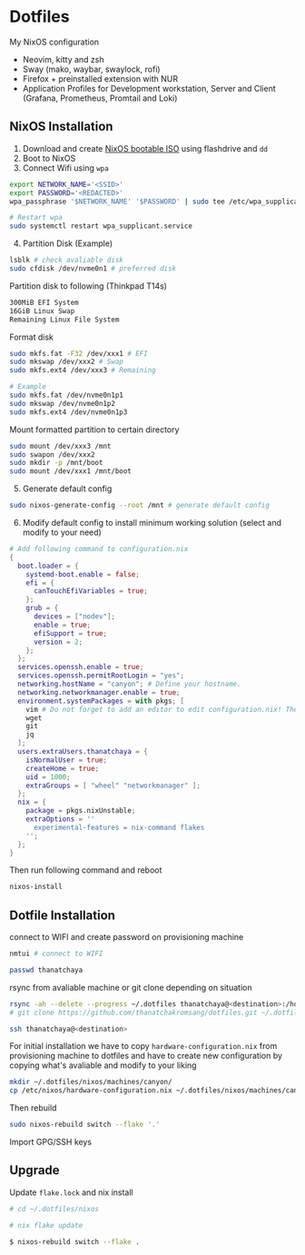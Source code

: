 # Dotfiles

My NixOS configuration

- Neovim, kitty and zsh
- Sway (mako, waybar, swaylock, rofi)
- Firefox + preinstalled extension with NUR
- Application Profiles for Development workstation, Server and Client (Grafana, Prometheus, Promtail and Loki)

## NixOS Installation

1. Download and create [NixOS bootable ISO](https://nixos.org/download.html) using flashdrive and `dd`
2. Boot to NixOS
3. Connect Wifi using `wpa`

```bash
export NETWORK_NAME='<SSID>'
export PASSWORD='<REDACTED>'
wpa_passphrase '$NETWORK_NAME' '$PASSWORD' | sudo tee /etc/wpa_supplicant.conf

# Restart wpa
sudo systemctl restart wpa_supplicant.service
```

4. Partition Disk (Example)

```bash
lsblk # check avaliable disk
sudo cfdisk /dev/nvme0n1 # preferred disk
```

Partition disk to following (Thinkpad T14s)

```bash
300MiB EFI System
16GiB Linux Swap
Remaining Linux File System
```

Format disk

```bash
sudo mkfs.fat -F32 /dev/xxx1 # EFI
sudo mkswap /dev/xxx2 # Swap
sudo mkfs.ext4 /dev/xxx3 # Remaining

# Example
sudo mkfs.fat /dev/nvme0n1p1
sudo mkswap /dev/nvme0n1p2
sudo mkfs.ext4 /dev/nvme0n1p3
```

Mount formatted partition to certain directory

```bash
sudo mount /dev/xxx3 /mnt
sudo swapon /dev/xxx2
sudo mkdir -p /mnt/boot
sudo mount /dev/xxx1 /mnt/boot
```

5. Generate default config

```bash
sudo nixos-generate-config --root /mnt # generate default config
```

6. Modify default config to install minimum working solution (select and modify to your need)

```nix
# Add following command to configuration.nix
{
  boot.loader = {
    systemd-boot.enable = false;
    efi = {
      canTouchEfiVariables = true;
    };
    grub = {
      devices = ["nodev"];
      enable = true;
      efiSupport = true;
      version = 2;
    };
  };
  services.openssh.enable = true;
  services.openssh.permitRootLogin = "yes";
  networking.hostName = "canyon"; # Define your hostname.
  networking.networkmanager.enable = true;
  environment.systemPackages = with pkgs; [
    vim # Do not forget to add an editor to edit configuration.nix! The Nano editor is also installed by default.
    wget
    git
    jq
  ];
  users.extraUsers.thanatchaya = {
    isNormalUser = true;
    createHome = true;
    uid = 1000;
    extraGroups = [ "wheel" "networkmanager" ];
  };
  nix = {
    package = pkgs.nixUnstable;
    extraOptions = ''
      experimental-features = nix-command flakes
    '';
  };
}
```

Then run following command and reboot

```bash
nixos-install
```

## Dotfile Installation

connect to WIFI and create password on provisioning machine 

```bash
nmtui # connect to WIFI

passwd thanatchaya
```

rsync from avaliable machine or git clone depending on situation 

```bash
rsync -ah --delete --progress ~/.dotfiles thanatchaya@<destination>:/home/thanatchaya
# git clone https://github.com/thanatchakromsang/dotfiles.git ~/.dotfiles

ssh thanatchaya@<destination>
```

For initial installation we have to copy `hardware-configuration.nix` from provisioning machine to dotfiles and have to create new configuration by copying what's avaliable and modify to your liking

```bash
mkdir ~/.dotfiles/nixos/machines/canyon/
cp /etc/nixos/hardware-configuration.nix ~/.dotfiles/nixos/machines/canyon/
```

Then rebuild

```bash
sudo nixos-rebuild switch --flake '.'
```

Import GPG/SSH keys

## Upgrade

Update `flake.lock` and nix install

```bash
# cd ~/.dotfiles/nixos

# nix flake update

$ nixos-rebuild switch --flake .
```
